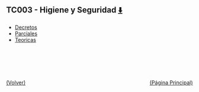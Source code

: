 
<html>
<body>
<h2>TC003 - Higiene y Seguridad <a href="https://downgit.github.io/#/home?url=https://github.com/Apuntes-FIUBA/Apuntes-Electronica/tree/main/97 - Ambiente y Trabajo/TC003 - Higiene y Seguridad" style="font-size:20px">  ⬇️ </a></h2>
<ul>
    <li><a href="Decretos">Decretos</a></li>
    <li><a href="Parciales">Parciales</a></li>
    <li><a href="Teoricas">Teoricas</a></li>
</ul>
</body>
</html>
<br><br><br><br><br><a href="../" style="float: left">(Volver)</a> <a href="https://apuntes-fiuba.github.io/Apuntes-Electronica" style="float: right">(Página Principal)</a>
